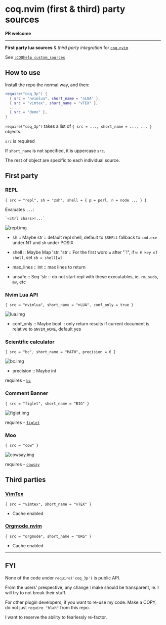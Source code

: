 # coq.nvim (first & third) party sources

**PR welcome**

---

**First party lua sources** & _third party integration_ for [`coq.nvim`](https://github.com/ms-jpq/coq_nvim)

See [`:COQhelp custom_sources`](https://github.com/ms-jpq/coq_nvim/tree/coq/docs/CUSTOM_SOURCES.md)

## How to use

Install the repo the normal way, and then:

```lua
require("coq_3p") {
  { src = "nvimlua", short_name = "nLUA" },
  { src = "vimtex", short_name = "vTEX" },
  ...
  { src = "demo" },
}
```

`require("coq_3p")` takes a list of `{ src = ..., short_name = ..., ... }` objects.

`src` is required

If `short_name` is not specified, it is uppercase `src`.

The rest of object are specific to each individual source.

## First party

### REPL

`{ src = "repl", sh = "zsh", shell = { p = perl, n = node ... } }`

Evaluates `...`:

```text
`<ctrl chars>!...`
```

![repl.img](https://raw.githubusercontent.com/ms-jpq/coq.artifacts/artifacts/preview/repl.gif)

- sh :: Maybe str :: default repl shell, default to `$SHELL` fallback to `cmd.exe` under NT and `sh` under POSIX

- shell :: Maybe Map 'str, 'str :: For the first word `w` after "\`!", if `w ∈ key of shell`, set `sh = shell[w]`

- max_lines :: int :: max lines to return

- unsafe :: Seq 'str :: do not start repl with these executables, ie. `rm`, `sudo`, `mv`, etc

### Nvim Lua API

`{ src = "nvimlua", short_name = "nLUA", conf_only = true }`

![lua.img](https://raw.githubusercontent.com/ms-jpq/coq.artifacts/artifacts/preview/nvim_lua.gif)

- conf_only :: Maybe bool :: only return results if current document is relative to `$NVIM_HOME`, default yes

### Scientific calculator

`{ src = "bc", short_name = "MATH", precision = 6 }`

![bc.img](https://raw.githubusercontent.com/ms-jpq/coq.artifacts/artifacts/preview/bc.gif)

- precision :: Maybe int

requires - [`bc`](https://linux.die.net/man/1/bc)

### Comment Banner

`{ src = "figlet", short_name = "BIG" }`

![figlet.img](https://raw.githubusercontent.com/ms-jpq/coq.artifacts/artifacts/preview/figlet.gif)

requires - [`figlet`](https://linux.die.net/man/6/figlet)

### Moo

`{ src = "cow" }`

![cowsay.img](https://raw.githubusercontent.com/ms-jpq/coq.artifacts/artifacts/preview/cowsay.gif)

requires - [`cowsay`](https://linux.die.net/man/1/cowsay)

## Third parties

### [VimTex](https://github.com/lervag/vimtex)

`{ src = "vimtex", short_name = "vTEX" }`

- Cache enabled

### [Orgmode.nvim](https://github.com/kristijanhusak/orgmode.nvim)

`{ src = "orgmode", short_name = "ORG" }`

- Cache enabled

---

## FYI

None of the code under `require('coq_3p')` is public API.

From the users' prespective, any change I make should be transparent, ie. I will try to not break their stuff.

For other plugin developers, if you want to re-use my code. Make a COPY, do not just `require "blah"` from this repo.

I want to reserve the ability to fearlessly re-factor.
